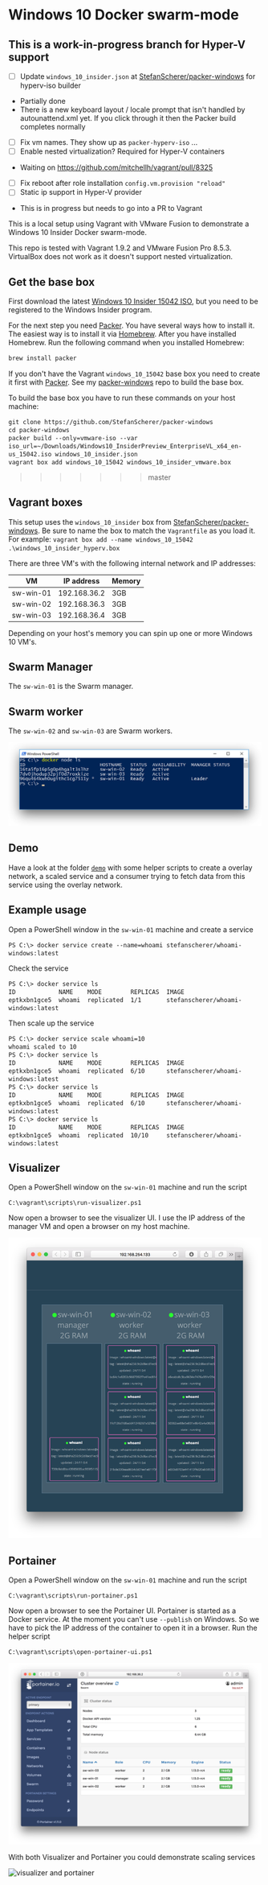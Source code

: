 # Windows 10 Docker swarm-mode

## This is a work-in-progress branch for Hyper-V support

- [ ] Update `windows_10_insider.json` at [StefanScherer/packer-windows](https://github.com/StefanScherer/packer-windows) for hyperv-iso builder
 - Partially done
 - There is a new keyboard layout / locale prompt that isn't handled by autounattend.xml yet. If you click through it then the Packer build completes normally
- [ ] Fix vm names. They show up as `packer-hyperv-iso` ... 
- [ ] Enable nested virtualization? Required for Hyper-V containers 
 - Waiting on https://github.com/mitchellh/vagrant/pull/8325
- [ ] Fix reboot after role installation `config.vm.provision "reload"`
- [ ] Static ip support in Hyper-V provider
 - This is in progress but needs to go into a PR to Vagrant





This is a local setup using Vagrant with VMware Fusion to demonstrate a Windows 10 Insider Docker swarm-mode.

This repo is tested with Vagrant 1.9.2 and VMware Fusion Pro 8.5.3. VirtualBox does not work as it doesn't support nested virtualization.

## Get the base box

First download the latest [Windows 10 Insider 15042 ISO](https://www.microsoft.com/en-us/software-download/windowsinsiderpreviewadvanced), but you need to be registered to the Windows Insider program.

For the next step you need [Packer](https://packer.io). You have several ways how to install it. The easiest way is to install it via [Homebrew](http://brew.sh/). After you have installed Homebrew. Run the following command when you installed Homebrew:
```bash
brew install packer
```
If you don't have the Vagrant `windows_10_15042` base box you need to create it first with [Packer](https://packer.io). See my [packer-windows](https://github.com/StefanScherer/packer-windows) repo to build the base box.

To build the base box you have to run these commands on your host machine:

```
git clone https://github.com/StefanScherer/packer-windows
cd packer-windows
packer build --only=vmware-iso --var iso_url=~/Downloads/Windows10_InsiderPreview_EnterpriseVL_x64_en-us_15042.iso windows_10_insider.json
vagrant box add windows_10_15042 windows_10_insider_vmware.box
```
>>>>>>> master

## Vagrant boxes

This setup uses the `windows_10_insider` box from [StefanScherer/packer-windows](https://github.com/StefanScherer/packer-windows). Be sure to name the box to match the `Vagrantfile` as you load it. For example: `vagrant box add --name windows_10_15042 .\windows_10_insider_hyperv.box`


There are three VM's with the following internal network and IP addresses:

| VM        | IP address   | Memory |
|-----------|--------------|--------|
| sw-win-01 | 192.168.36.2 | 3GB    |
| sw-win-02 | 192.168.36.3 | 3GB    |
| sw-win-03 | 192.168.36.4 | 3GB    |

Depending on your host's memory you can spin up one or more Windows 10 VM's.

## Swarm Manager

The `sw-win-01` is the Swarm manager.

## Swarm worker

The `sw-win-02` and `sw-win-03` are Swarm workers.

![swarm-mode](images/swarm-mode.png)

## Demo

Have a look at the folder [`demo`](https://github.com/StefanScherer/windows10-docker-swarm/tree/master/demo) with some helper scripts to create a overlay network, a scaled service and a consumer trying to fetch data from this service using the overlay network.

## Example usage

Open a PowerShell window in the `sw-win-01` machine and create a service

```
PS C:\> docker service create --name=whoami stefanscherer/whoami-windows:latest
```

Check the service

```
PS C:\> docker service ls
ID            NAME    MODE        REPLICAS  IMAGE
eptkxbn1gce5  whoami  replicated  1/1       stefanscherer/whoami-windows:latest
```

Then scale up the service

```
PS C:\> docker service scale whoami=10
whoami scaled to 10
PS C:\> docker service ls
ID            NAME    MODE        REPLICAS  IMAGE
eptkxbn1gce5  whoami  replicated  6/10      stefanscherer/whoami-windows:latest
PS C:\> docker service ls
ID            NAME    MODE        REPLICAS  IMAGE
eptkxbn1gce5  whoami  replicated  6/10      stefanscherer/whoami-windows:latest
PS C:\> docker service ls
ID            NAME    MODE        REPLICAS  IMAGE
eptkxbn1gce5  whoami  replicated  10/10     stefanscherer/whoami-windows:latest
```

## Visualizer

Open a PowerShell window on the `sw-win-01` machine and run the script

```
C:\vagrant\scripts\run-visualizer.ps1
```

Now open a browser to see the visualizer UI. I use the IP address of the manager VM and open a browser on my host machine.

![visualizer](images/visualizer.png)

## Portainer

Open a PowerShell window on the `sw-win-01` machine and run the script

```
C:\vagrant\scripts\run-portainer.ps1
```

Now open a browser to see the Portainer UI. Portainer is started as a Docker service. At the
moment you can't use `--publish` on Windows. So we have to pick the IP address of the container
to open it in a browser. Run the helper script

```
C:\vagrant\scripts\open-portainer-ui.ps1
```

![portainer](images/portainer.png)

With both Visualizer and Portainer you could demonstrate scaling services

![visualizer and portainer](images/visualizer-portainer.gif)


